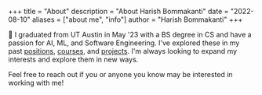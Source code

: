 +++
title = "About"
description = "About Harish Bommakanti"
date = "2022-08-10"
aliases = ["about me", "info"]
author = "Harish Bommakanti"
+++

:wave: I graduated from UT Austin in May '23 with a BS degree in CS and have a passion for AI, ML, and Software Engineering. I've explored these in my past [positions](../experience), [courses](../education), and [projects](../projects). I'm always looking to expand my interests and explore them in new ways.

Feel free to reach out if you or anyone you know may be interested in working with me!
